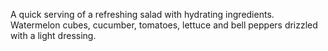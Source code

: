 A quick serving of a refreshing salad with hydrating ingredients. Watermelon cubes, cucumber, tomatoes, lettuce and bell peppers drizzled with a light dressing.